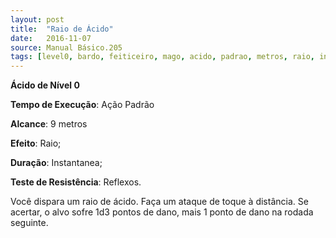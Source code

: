 ```yaml
---
layout: post
title:  "Raio de Ácido"
date:   2016-11-07
source: Manual Básico.205
tags: [level0, bardo, feiticeiro, mago, acido, padrao, metros, raio, instantanea, reflexos, dano]
---
```


**Ácido de Nível 0**

**Tempo de Execução**: Ação Padrão

**Alcance**: 9 metros

**Efeito**: Raio;

**Duração**: Instantanea;

**Teste de Resistência**: Reflexos.

Você dispara um raio de ácido. Faça
um ataque de toque à distância. Se acertar,
o alvo sofre 1d3 pontos de dano, mais 1
ponto de dano na rodada seguinte.